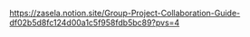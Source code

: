 https://zasela.notion.site/Group-Project-Collaboration-Guide-df02b5d8fc124d00a1c5f958fdb5bc89?pvs=4
